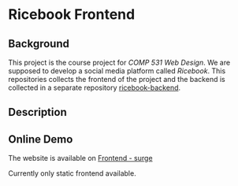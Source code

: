 # Ricebook Frontend



## Background

This project is the course project for *COMP 531 Web Design*. We are supposed to develop a social media platform called *Ricebook*. This repositories collects the frontend of the project and the backend is collected in a separate repository [ricebook-backend](https://github.com/EatTooMuchEveryDay/ricebook_backend).



## Description





## Online Demo

The website is available on [Frontend - surge](https://rx12comp531hw5.surge.sh)

Currently only static frontend available.

